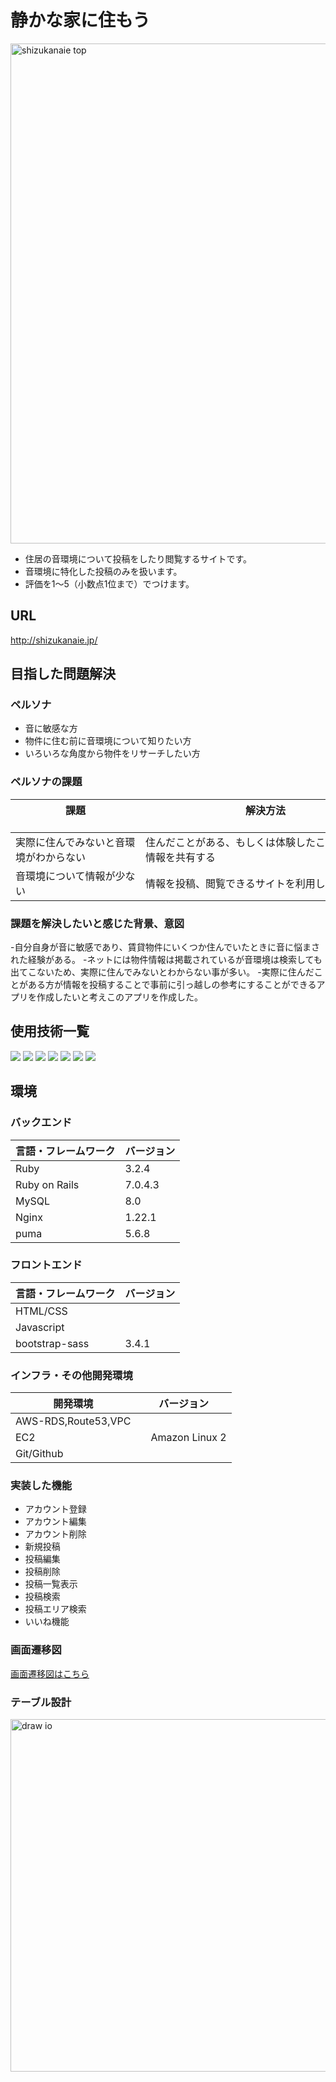 # 静かな家に住もう

<img width="800" alt="shizukanaie top" src="https://github.com/user-attachments/assets/b7c315f3-f511-40bb-8f1b-afea74602540">




* 住居の音環境について投稿をしたり閲覧するサイトです。
* 音環境に特化した投稿のみを扱います。 
* 評価を1〜5（小数点1位まで）でつけます。

## URL

http://shizukanaie.jp/

## 目指した問題解決

### ペルソナ

* 音に敏感な方
* 物件に住む前に音環境について知りたい方
* いろいろな角度から物件をリサーチしたい方

### ペルソナの課題

| 課題                　　　　　　　　　　|解決方法  　　　　　　　　　　　　　　　　　　　　　　　　             |
| --------------------     | ------------------------        |
| 実際に住んでみないと音環境がわからない           |住んだことがある、もしくは体験したことがある人が情報を共有する          |
| 音環境について情報が少ない　　　　　　　　　　　   |情報を投稿、閲覧できるサイトを利用して情報を得る　　　　　　          |

### 課題を解決したいと感じた背景、意図
-自分自身が音に敏感であり、賃貸物件にいくつか住んでいたときに音に悩まされた経験がある。
-ネットには物件情報は掲載されているが音環境は検索しても出てこないため、実際に住んでみないとわからない事が多い。
-実際に住んだことがある方が情報を投稿することで事前に引っ越しの参考にすることができるアプリを作成したいと考えこのアプリを作成した。


<div id="top"></div>

## 使用技術一覧

<!-- シールド一覧 -->
<!-- 該当するプロジェクトの中から任意のものを選ぶ-->
<p style="display: inline">
  <!-- バックエンドのフレームワーク一覧 -->
  <img src="https://img.shields.io/badge/-Ruby%20on%20rails-D30001.svg?logo=ruby%20on%20rails&style=for-the-badge">
  <!-- バックエンドの言語一覧 -->
  <img src="https://img.shields.io/badge/-Ruby-CC342D.svg?logo=Ruby&style=for-the-badge">
  <!-- フロントエンドのフレームワーク一覧 -->
  <img src="https://img.shields.io/badge/-javascript-F7DF1E.svg?logo=javascript&style=for-the-badge">
  <!-- ミドルウェア一覧 -->
  <img src="https://img.shields.io/badge/-Nginx-269539.svg?logo=nginx&style=for-the-badge">
  <img src="https://img.shields.io/badge/-MySQL-4479A1.svg?logo=mysql&style=for-the-badge&logoColor=white">
  <!-- インフラ一覧 -->
  <img src="https://img.shields.io/badge/-Amazon%20aws-232F3E.svg?logo=amazon-aws&style=for-the-badge">
  <img src="https://img.shields.io/badge/-amazonec2-FF9900.svg?logo=amazonec2&style=for-the-badge">
</p>


## 環境

<!-- 言語、フレームワーク、ミドルウェア、インフラの一覧とバージョンを記載 -->

### バックエンド
| 言語・フレームワーク  | バージョン |
| -------------------- | ---------- |
| Ruby                 | 3.2.4      |
| Ruby on Rails        | 7.0.4.3    |
| MySQL                | 8.0        |
| Nginx                | 1.22.1     |
| puma                 | 5.6.8      |

### フロントエンド
| 言語・フレームワーク  | バージョン |
| -------------------- | ---------- |
| HTML/CSS             |　　　       |
| Javascript           |　　　       |
| bootstrap-sass       | 3.4.1　    |

### インフラ・その他開発環境
| 開発環境  | バージョン |
| -------------------- | ---------- |
| AWS-RDS,Route53,VPC  |            |
| EC2     　　　　　　   |　Amazon Linux 2     |
| Git/Github          |         |

### 実装した機能

* アカウント登録
* アカウント編集
* アカウント削除
* 新規投稿
* 投稿編集
* 投稿削除
* 投稿一覧表示
* 投稿検索
* 投稿エリア検索
* いいね機能

### 画面遷移図
[画面遷移図はこちら](https://www.figma.com/design/YdRtNdSPTFUz8KRSzaXmqN/%E9%9D%99%E3%81%8B%E3%81%AA%E5%AE%B6%E3%81%AB%E4%BD%8F%E3%82%82%E3%81%86%E7%94%BB%E9%9D%A2%E9%81%B7%E7%A7%BB%E5%9B%B3?node-id=0-1&t=cljG8HVJ8GsTwhBi-1)

### テーブル設計
<img width="564" alt="draw io" src="https://github.com/user-attachments/assets/4c83a1b9-d5cc-49c4-87eb-1e843eabd48c">
